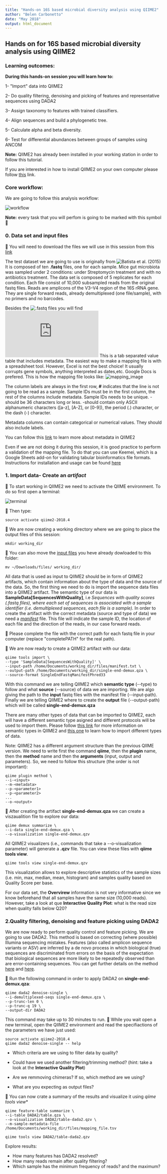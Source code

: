 ```yaml
---
title: "Hands-on 16S based microbial diversity analysis using QIIME2"
author: "Belen Carbonetto"
date: "May 2018"
output: html_document
---
```


## Hands on for 16S based microbial diversity analysis using QIIME2

### Learning outcomes:

**During this hands-on session you will learn how to:**

1- "Import" data into QIIME2 

2- Do quality filtering, denoising and picking of features and representative sequences using DADA2

3- Assign taxonomy to features with trained classifiers.

4- Align sequences and build a phylogenetic tree.

5- Calculate alpha and beta diversity.

6- Test for differential abundances between groups of samples using ANCOM

**Note:** QIIME2 has already been installed in your working station in order to follow this tutorial.

If you are interested in how to install QIIME2 on your own computer please follow [this](https://docs.qiime2.org/2018.2/install/) link.

### Core workflow:

We are going to follow this analysis workflow:

![workflow](https://github.com/mbcarbonetto/qiime2-session/blob/master/hands_on_qiime2.png)

**Note:** every task that you will perfom is going to be marked with this symbol &#x1F536;

### 0. Data set and input files

&#x1F536; You will need to download the files we will use in this session from this [link](https://github.com/mbcarbonetto/qiime2-session/tree/master/files)

The test dataset we are going to use is originally from ![Batista et al. (2015)](https://www.nature.com/articles/ncomms9945#Fig5)
It is composed of ten **.fastq** files, one for each sample. Mice gut microbiota was sampled under 2 conditions: under Streptomycin treatment and with no antibiotics treatment. The data set is composed of 5 replicates for each condition. Each file consist of 10,000 subsampled reads from the original fastq files. Reads are amplicons of the V3–V4 region of the 16S rRNA gene. They are single forward reads, already demultiplexed (one file/sample), with no primers and no barcodes.

Besides the ![.fastq files](https://github.com/mbcarbonetto/qiime2-session/tree/master/files/fastq) you will find ![mapping_file.tsv](https://github.com/mbcarbonetto/qiime2-session/blob/master/files/mapping_file.tsv) This is a tab separated value table that includes metadata. The easiest way to make a mapping file is with a spreadsheet tool. However, Excel is not the best choice! It usually corrupts gene symbols, anything interpreted as dates,etc. Google Docs is prefered.
This is how the mapping file looks like:
![mapping_image](https://github.com/mbcarbonetto/qiime2-session/blob/master/mapping_file.jpg)

The column labels are always in the first row, **#** indicates that the line is not going to be read as a sample.
Sample IDs must be in the first column, the rest of the columns include metadata. 
Sample IDs needs to be unique. 
-should be 36 characters long or less.
-should contain only ASCII alphanumeric characters (\[a-z]\, \[A-Z]\, or \[0-9]\), the period (.) character, or the dash (-) character.

Metadata columns can contain categorical or numerical values. They should also include labels.

You can follow this [link](https://docs.qiime2.org/2018.2/tutorials/metadata/) to learn more about metadata in QIIME2

Even if we are not doing it during this session, it is good practice to perform a validation of the mapping file.
To do that you can use Keemei, which is a  Google Sheets add-on for validating tabular bioinformatics file formats.
Instructions for installation and usage can be found [here](https://keemei.qiime2.org/)

### 1. Import data- Create an *artifact*

&#x1F536; To start working in QIIME2 we need to activate the QIIME environment. To do so first open a terminal:

![terminal](https://github.com/mbcarbonetto/qiime2-session/blob/master/terminal_button.png)

&#x1F536; Then type:

    source activate qiime2-2018.4

&#x1F536; We are now creating a working directory where we are going to place the output files of this session:

    mkdir working_dir

&#x1F536; You can also move the [input files](https://github.com/mbcarbonetto/qiime2-session/tree/master/files) you heve already dowloaded to this folder:

    mv ~/Downloads/files/ working_dir/

All data that is used as input to QIIME2 should be in form of QIIME2 artifacts, which contain information about the type of data and the source of the data. So, the first thing we need to do is import the sequence data files into a QIIME2 artifact.
The semantic type of our data is **SampleData[SequencesWithQuality]**, i.e *Sequences with quality scores (.fastq files), where each set of sequences is associated with a sample identifier (i.e. demultiplexed sequences, each file is a sample).*
In order to create the artifact with the correct metadata (source and type of data) we need a [*manifest*](https://github.com/mbcarbonetto/qiime2-session/blob/master/files/manifest.txt) file. This file will indicate the sample ID, the location of each file and the direction of the reads, in our case forward reads.

&#x1F536; Please complete the file with the correct path for each fastq file in your computer (replace "completePATH" for the real path).

&#x1F536; We are now ready to create a QIIME2 artifact with our data:

    qiime tools import \
    --type 'SampleData[SequencesWithQuality]' \
    --input-path /home/Documents/working_dir/files/manifest.txt \
    --output-path /home/Documents/working_dir/single-end-demux.qza \
    --source-format SingleEndFastqManifestPhred33

With this command we are telling QIIME2 which **semantic type** (--type) to follow and what **source** (--source) of data we are importing. We are algo giving the path to the **input** fastq files with the manifest file (--input-path). Finally we are telling QIIME2 where to create the **output** file (--output-path) which will be called **single-end-demux.qza**

There are many other types of data that can be imported to QIIME2, each will have a different semantic type asigned and different protocols will be used to import them. Please follow [this link](https://docs.qiime2.org/2018.2/semantic-types/) for more information on semantic types in QIIME2 and [this one](https://docs.qiime2.org/2018.2/tutorials/importing/) to learn how to import different types of data.

Note: QIIME2 has a different argument structure than the previous QIIME version. We need to write first the command **qiime**, then the **plugin** name, then the **method** name and then the **arguments** (input, output and parameters). So, we need to follow this structure (the order is not important):

    qiime plugin method \
    --i-<input>
    --m-<metadata>
    --p-<parameter1>
    --p-<parameter2>
    ...
    --o-<output>

&#x1F536; After creating the artifact **single-end-demux.qza** we can create a viszaualition file to explore our data:

    qiime demux summarize \
    --i-data single-end-demux.qza \
    --o-visualization single-end-demux.qzv

All QIIME2 visualizers (i.e., commands that take a --o-visualization parameter) will generate a **.qzv** file. You can view these files with **qiime tools view**. 

    qiime tools view single-end-demux.qzv

This visualization allows to explore descriptive statistics of the sample sizes (i.e. min, max, median, mean, histogram) and samples quality based on Quality Score per base.

For our data set, the **Overvirew** information is not very informative since we know beforehand that all samples have the same size (10,000 reads). However, take a look at que **Interactive Quality Plot**: what is the read size when quality falls below Q20?

### 2.Quality filtering, denoising and feature picking using DADA2

We are now ready to perform quality control and feature picking. We are going to use DADA2. 
This method is based on correcting (where possible) Illumina sequencing mistakes. Features (also called amplicon sequence variants or ASV)  are inferred by a de novo process in which biological (true) sequences are discriminated from errors on the basis of the expectation that biological sequences are more likely to be repeatedly observed than are error-containing sequences.
You can get further details on the method [here](https://www.nature.com/articles/nmeth.3869) and [here](https://www.biorxiv.org/content/early/2015/08/06/024034).

&#x1F536; Run the following command in order to apply DADA2 on **single-end-demux.qza**:

    qiime dada2 denoise-single \
    --i-demultiplexed-seqs single-end-demux.qza \
    --p-trunc-len 0 \
    --p-trunc-q 19 \
    --output-dir DADA2

This command may take up to 30 minutes to run.
&#x1F536; While you wait open a new terminal, open the QIIME2 environment and read the specifiactions of the parameters we have just used:

    source activate qiime2-2018.4
    qiime dada2 denoise-single -- help

- Which criteria are we using to filter data by quality?

- Could have we used another filtering/trimming method? (hint: take a look at the **Interactive Quality Plot**)

- Are we remmoving chimeras? If so, which method are we using?

- What are you expecting as output files?

&#x1F536; You can now crate a summary of the results and visualize it using *qiime tools view**

    qiime feature-table summarize \
    --i-table DADA2/table.qza \
    --o-visualization DADA2/table-dada2.qzv \
    --m-sample-metadata-file /home/Documents/working_dir/files/mapping_file.tsv
    
    qiime tools view DADA2/table-dada2.qzv

Explore results:

- How many features has DADA2 resolved?
- How many reads remain after quality filtering?
- Which sample has the minimum frequency of reads? and the maximum?









